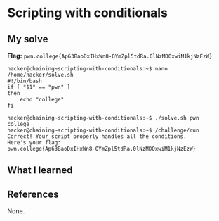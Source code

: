 # Scripting with conditionals


## My solve
**Flag:** `pwn.college{Ap63BaoDxIHxWn8-OYmZpl5tdRa.0lNzMDOxwiM1kjNzEzW}`


```
hacker@chaining~scripting-with-conditionals:~$ nano /home/hacker/solve.sh
#!/bin/bash
if [ "$1" == "pwn" ]
then
    echo "college"
fi

hacker@chaining~scripting-with-conditionals:~$ ./solve.sh pwn
college
hacker@chaining~scripting-with-conditionals:~$ /challenge/run
Correct! Your script properly handles all the conditions.
Here's your flag:
pwn.college{Ap63BaoDxIHxWn8-OYmZpl5tdRa.0lNzMDOxwiM1kjNzEzW}
```

## What I learned


## References 
None.
